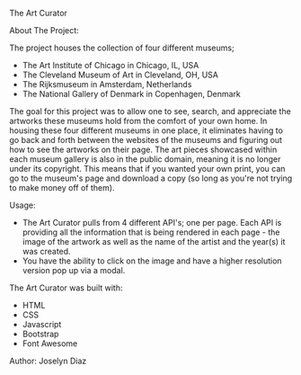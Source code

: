 The Art Curator 

About The Project:

The project houses the collection of four different museums;
- The Art Institute of Chicago in Chicago, IL, USA
- The Cleveland Museum of Art in Cleveland, OH, USA
- The Rijksmuseum in Amsterdam, Netherlands
- The National Gallery of Denmark in Copenhagen, Denmark 

The goal for this project was to allow one to see, search, and appreciate the artworks these museums hold from the comfort of your own home. 
In housing these four different museums in one place, it eliminates having to go back and forth between the websites of the museums and figuring out how to see the artworks on their page. The art pieces showcased within each museum gallery is also in the public domain, meaning it is no longer under its copyright. This means that if you wanted your own print, you can go to the museum's page and download a copy (so long as you're not trying to make money off of them). 

Usage: 
- The Art Curator pulls from 4 different API's; one per page. Each API is providing all the information that is being rendered in each page - the image of the artwork as well as the name of the artist and the year(s) it was created. 
- You have the ability to click on the image and have a higher resolution version pop up via a modal.  

The Art Curator was built with:
- HTML
- CSS
- Javascript
- Bootstrap
- Font Awesome

Author:
Joselyn Diaz






